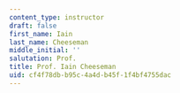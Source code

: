 ```yaml
---
content_type: instructor
draft: false
first_name: Iain
last_name: Cheeseman
middle_initial: ''
salutation: Prof.
title: Prof. Iain Cheeseman
uid: cf4f78db-b95c-4a4d-b45f-1f4bf4755dac
---
```

